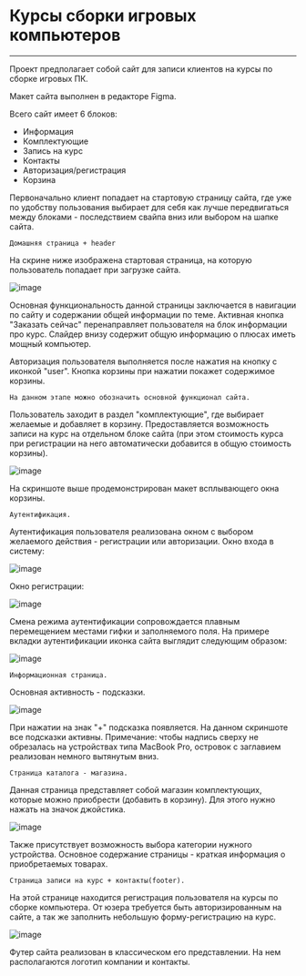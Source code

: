 # Курсы сборки игровых компьютеров

--- 
Проект предполагает собой сайт для записи клиентов на курсы по сборке игровых ПК.

Макет сайта выполнен в редакторе Figma.

Всего сайт имеет 6 блоков:
  + Информация
  + Комплектующие
  + Запись на курс
  + Контакты
  + Авторизация/регистрация
  + Корзина

Первоначально клиент попадает на стартовую страницу сайта, где уже по удобству пользования
выбирает для себя как лучше передвигаться между блоками - последствием свайпа вниз
или выбором на шапке сайта. 

    Домашняя страница + header 
На скрине ниже изображена стартовая страница, на которую пользователь
попадает при загрузке сайта. 

![image](./mock_up/assets/main.png)

Основная функциональность данной страницы заключается в навигации по сайту и содержании
общей информации по теме. Активная кнопка "Заказать сейчас" перенаправляет пользователя
на блок информации про курс. Слайдер внизу содержит общую информацию о плюсах иметь мощный компьютер.

Авторизация пользователя выполняется после нажатия на кнопку с иконкой "user".
Кнопка корзины при нажатии покажет содержимое корзины.

    На данном этапе можно обозначить основной функционал сайта.
Пользователь заходит в раздел "комплектующие", где выбирает желаемые и добавляет в корзину.
Предоставляется возможность записи на курс на отдельном блоке сайта (при этом стоимость курса при регистрации на него
автоматически добавится в общую стоимость корзины).

![image](./mock_up/assets/basket.png)


На скриншоте выше продемонстрирован макет всплывающего окна корзины.

    Аутентификация.
Аутентификация пользователя реализована окном с выбором желаемого действия - регистрации или авторизации.
Окно входа в систему:

![image](./mock_up/assets/login.png)

Окно регистрации: 

![image](./mock_up/assets/register.png)

Смена режима аутентификации сопровождается плавным перемещением местами гифки и заполняемого поля.
На примере вкладки аутентификации иконка сайта выглядит следующим образом:

![image](./mock_up/assets/site_icon.png)

    Информационная страница.
Основная активность - подсказки. 

![image](./mock_up/assets/info.png)

При нажатии на знак "+" подсказка появляется. На данном скриншоте все подсказки активны.
Примечание: чтобы надпись сверху не обрезалась на устройствах типа MacBook Pro, островок с заглавием 
реализован немного вытянутым вниз. 

    Страница каталога - магазина.
Данная страница представляет собой магазин комплектующих, которые можно приобрести (добавить
в корзину). Для этого нужно нажать на значок джойстика.

![image](./mock_up/assets/shop.png)

Также присутствует возможность выбора категории нужного устройства.
Основное содержание страницы - краткая информация о приобретаемых товарах.

    Страница записи на курс + контакты(footer).
На этой странице находится регистрация пользователя на курсы по сборке компьютера. 
От юзера требуется быть авторизированным на сайте, а так же заполнить небольшую форму-регистрацию на курс.

![image](./mock_up/assets/course_footer.png)

Футер сайта реализован в классическом его представлении. На нем располагаются логотип компании и контакты.

